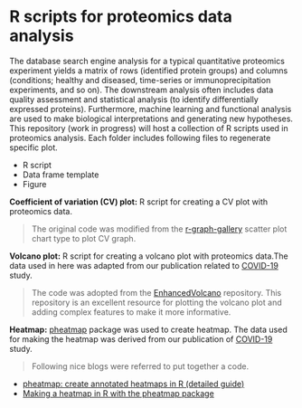 # R scripts for proteomics data analysis
The database search engine analysis for a typical quantitative proteomics experiment yields a matrix of rows (identified protein groups) and columns (conditions; healthy and diseased, time-series or immunoprecipitation experiments, and so on). The downstream analysis often includes data quality assessment and statistical analysis (to identify differentially expressed proteins). Furthermore, machine learning and functional analysis are used to make biological interpretations and generating new hypotheses.
This repository (work in progress) will host a collection of R scripts used in proteomics analysis. Each folder includes following files to regenerate specific plot.
- R script
- Data frame template
- Figure

**Coefficient of variation (CV) plot:** R script for creating a CV plot with proteomics data.
> The original code was modified from the [r-graph-gallery](https://r-graph-gallery.com/web-scatterplot-and-ggrepel.html) scatter plot chart type to plot CV graph.

**Volcano plot:** R script for creating a volcano plot with proteomics data.The data used in here was adapted from our publication related to [COVID-19](https://www.ncbi.nlm.nih.gov/pmc/articles/PMC10092762/) study.
> The code was adopted from the [EnhancedVolcano](https://github.com/kevinblighe/EnhancedVolcano) repository. This repository is an excellent resource for plotting the volcano plot and adding complex features to make it more informative.

**Heatmap:** [pheatmap](https://r-charts.com/correlation/pheatmap/) package was used to create heatmap. The data used for making the heatmap was derived from our publication of [COVID-19](https://www.ncbi.nlm.nih.gov/pmc/articles/PMC10092762/) study.
> Following nice blogs were referred to put together a code.
- [pheatmap: create annotated heatmaps in R (detailed guide)](https://www.reneshbedre.com/blog/heatmap-with-pheatmap-package-r.html#add-annotations)
- [Making a heatmap in R with the pheatmap package](https://davetang.org/muse/2018/05/15/making-a-heatmap-in-r-with-the-pheatmap-package/)

